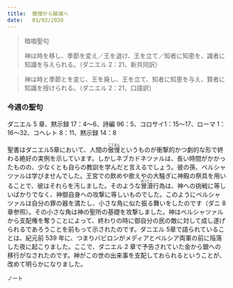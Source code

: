```yaml
---
title:  傲慢から破滅へ
date:   01/02/2020
---
```


> <p>暗唱聖句</p>
> 神は時を移し、季節を変え／王を退け、王を立て／知者に知恵を、識者に知識を与えられる。（ダニエル 2：21、新共同訳）

> <p></p>
> 神は時と季節とを変じ、王を廃し、王を立て、知者に知恵を与え、賢者に知識を授けられる。（ダニエル 2：21、口語訳）

### 今週の聖句
ダニエル 5 章、黙示録 17：4～6、詩編 96：5、コロサイ1：15～17、ローマ 1：16～32、コヘレト 8：11、黙示録 14：8

聖書はダニエル5章において、人間の<ruby>傲<rt>ごう</rt>慢<rt>まん</rt></ruby>というものが衝撃的かつ劇的な形で終わる絶好の実例を示しています。しかしネブカドネツァルは、長い時間がかかったものの、少なくとも自らの教訓を学んだと言えるでしょう。彼の孫、ベルシャツァルは学びませんでした。王宮での飲めや歌えやの大騒ぎに神殿の祭具を用いることで、彼はそれらを汚しました。そのような<ruby>冒<rt>ぼう</rt>瀆<rt>とく</rt></ruby>行為は、神への挑戦に等しいばかりでなく、神御自身への攻撃に等しいものでした。このようにベルシャツァルは自分の罪の器を満たし、小さな角に似た振る舞いをしたのです（ダニ 8 章参照）。その小さな角は神の聖所の基礎を攻撃しました。神はベルシャツァルから支配権を奪うことによって、終わりの時に御自分の民の敵に対して成し遂げられるであろうことを前もって示されたのです。ダニエル 5章で語られていることは、紀元前 539 年に、つまりバビロンがメディアとペルシア両軍の前に陥落した夜に起こりました。ここで、ダニエル 2 章で予告されていた金から銀への移行がなされたのです。神がこの世の出来事を支配しておられるということが、改めて明らかになりました。

`ノート`